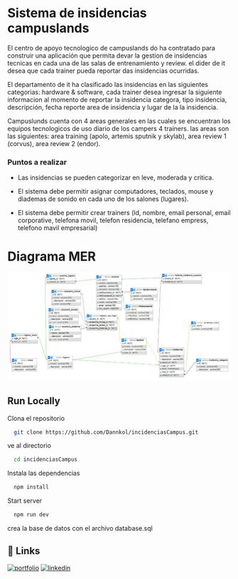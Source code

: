 
# Sistema de insidencias campuslands

El centro de apoyo tecnologico de campuslands do ha contratado para construir una aplicación que permita devar la gestion de insidencias tecnicas en cada una de las salas de entrenamiento y review. el dider de it desea que cada trainer pueda reportar das insidencias ocurridas. 

El departamento de it ha clasificado las insidencias en las siguientes categorias: hardware & software, cada trainer desea ingresar la siguiente informacion al momento de reportar la insidencia categora, tipo insidencia, descripción, fecha reporte area de insidencia y lugar de la la insidencia.

Campuslunds cuenta con 4 areas generales en las cuales se encuentran los equipos tecnologicos de uso diario de los campers 4 trainers. las areas son las siguientes: area training (apolo, artemis sputnik y skylab), area review 1 (corvus), area review 2 (endor).

### Puntos a realizar

* Las insidencias se pueden categorizar en leve, moderada y critica. 

* El sistema debe permitir asignar computadores, teclados, mouse y diademas de sonido en cada uno de los salones (lugares). 

* El sistema debe permitir crear trainers (ld, nombre, email personal, email corporative, telefona movil, telefon residencia, telefano empress, telefono mavil empresarial)

# Diagrama MER

![Diagrama](https://github.com/Dannkol/incidenciasCampus/blob/main/doc/diagrama_mer.JPG?raw=true)




## Run Locally

Clona el repositorio

```bash
  git clone https://github.com/Dannkol/incidenciasCampus.git
```

ve al directorio

```bash
  cd incidenciasCampus
```

Instala las dependencias

```bash
  npm install
```

Start server

```bash
  npm run dev
```

crea la base de datos con el archivo database.sql


## 🔗 Links
[![portfolio](https://img.shields.io/badge/my_portfolio-000?style=for-the-badge&logo=ko-fi&logoColor=white)](https://dannkol.github.io/portafolios/)
[![linkedin](https://img.shields.io/badge/linkedin-0A66C2?style=for-the-badge&logo=linkedin&logoColor=white)](https://www.linkedin.com/in/daniel-manosalva-000b98242)
